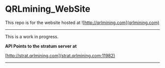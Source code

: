 # QRLmining_WebSite

This repo is for the website hosted at ![http://qrlmining.com](qrlmining.com) 

---

This is a work in progress.

**API Points to the stratum server at** 

[http://strat.qrlmining.com](strat.qrlmining.com:11982)

---
 

